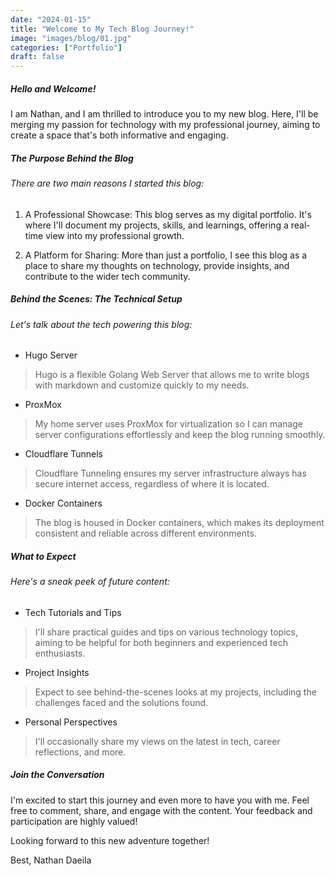 ```yaml
---
date: "2024-01-15"
title: "Welcome to My Tech Blog Journey!"
image: "images/blog/01.jpg"
categories: ["Portfolio"]
draft: false
---
```


##### Hello and Welcome!
I am Nathan, and I am thrilled to introduce you to my new blog. Here, I'll be merging my passion for technology with my professional journey, aiming to create a space that's both informative and engaging.

##### The Purpose Behind the Blog
###### There are two main reasons I started this blog:

1. A Professional Showcase: This blog serves as my digital portfolio. It's where I'll document my projects, skills, and learnings, offering a real-time view into my professional growth.

2. A Platform for Sharing: More than just a portfolio, I see this blog as a place to share my thoughts on technology, provide insights, and contribute to the wider tech community.

##### Behind the Scenes: The Technical Setup
###### Let's talk about the tech powering this blog:

- Hugo Server
> Hugo is a flexible Golang Web Server that allows me to write blogs with markdown and customize quickly to my needs.

- ProxMox
> My home server uses ProxMox for virtualization so I can manage server configurations effortlessly and keep the blog running smoothly.

- Cloudflare Tunnels
> Cloudflare Tunneling ensures my server infrastructure always has secure internet access, regardless of where it is located.

- Docker Containers
> The blog is housed in Docker containers, which makes its deployment consistent and reliable across different environments.

##### What to Expect
###### Here's a sneak peek of future content:

- Tech Tutorials and Tips
> I'll share practical guides and tips on various technology topics, aiming to be helpful for both beginners and experienced tech enthusiasts.

- Project Insights
> Expect to see behind-the-scenes looks at my projects, including the challenges faced and the solutions found.

- Personal Perspectives
> I'll occasionally share my views on the latest in tech, career reflections, and more.

##### Join the Conversation
I'm excited to start this journey and even more to have you with me. Feel free to comment, share, and engage with the content. Your feedback and participation are highly valued!

Looking forward to this new adventure together!

Best,
Nathan Daeila
